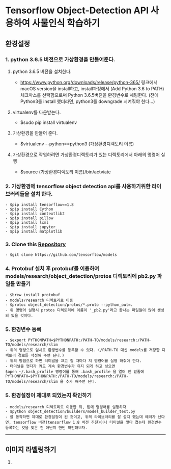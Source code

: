 
# Tensorflow Object-Detection API 사용하여 사물인식 학습하기

##  환경설정  
  
  
  
  
### 1. python 3.6.5 버전으로 가상환경을 만들어준다.  



1. python 3.6.5 버전을 설치한다.
    - https://www.python.org/downloads/release/python-365/ 링크에서 macOS version을 install하고, 
    install과정에서 (Add Python 3.6 to PATH) 체크박스를 선택함으로써 Python 3.6.5버젼을 환경변수로 세팅한다. (전에 Python3를 install 했더라면, python3를 downgrade 시켜줘야 한다...)

1. virtualenv를 다운받는다.
    - $sudo pip install virtualenv   
        
1. 가상환경을 만들어 준다.    
    - $virtualenv --python==python3 (가상환경디렉토리 이름)
        
1. 가상환경으로 작업하려면 가상환경디렉토리가 있는 디렉토리에서 아래의 명령어 실행
    - $source (가상환경디렉토리 이름)/bin/actviate
  
  
  
### 2. 가상환경에 tensorflow object detection api를 사용하기위한 라이브러리들을 설치 한다.

    - $pip install tensorflow==1.8
    - $pip install Cython
    - $pip install contextlib2
    - $pip install pillow
    - $pip install lxml
    - $pip install jupyter
    - $pip install matplotlib


### 3. Clone this [Repository](https://github.com/tensorflow/models)
    - $git clone https://github.com/tensorflow/models

### 4. Protobuf 설치 후 protobuf를 이용하여 models/research/object_detection/protos 디렉토리에 pb2.py 파일들 만들기
    - $brew install protobuf
    - models/research 디렉토리로 이동
    - $protoc object_detection/protos/*.proto --python_out=.
    - 위 명령어 실행시 protos 디렉토리에 이름이 '_pb2.py'라고 끝나는 파일들이 많이 생성되 있을 것이다. 

### 5. 환경변수 등록
    - $export PYTHONPATH=$PYTHONPATH:/PATH-TO/models/research:/PATH-TO/models/research/slim
    - 위의 명령으로 임시로 환경변수를 등록할 수 있다. (/PATH-TO 대신 models를 저장한 디렉토리 경로를 작성해 주면 된다.)
    - 위의 방법으로 하면 터미널을 끄고 킬 때마다 저 명령어를 실행 해줘야 한다. 
    - 터미널을 껏다가 켜도 계속 환경변수가 유지 되게 하고 싶으면
    $open ~/.bash_profile 명령어를 통해 .bash_profile 을 열어 맨 밑줄에 PYTHONPATH=$PYTHONPATH:/PATH-TO/models/research:/PATH-TO/models/research/slim 을 추가 해주면 된다.

### 5. 환경설정이 제대로 되었는지 확인하기
    - models/research 디렉토리로 이동한 뒤, 밑에 명령어를 실행하자
    - $python object_detection/builders/model_builder_test.py
    - 잘 동작하면 제대로 환경설정이 된 것이고, 위의 라이브러리를 잘 설치 했는데 에러가 난다면, tensorflow 버젼(tensorflow 1.8 버젼 추천)이나 터미널을 껏다 켰는데 환경변수 등록하는 것을 잊은 건 아닌지 한번 확인해보자.

  
  ***

##  이미지 라벨링하기 
1. 
